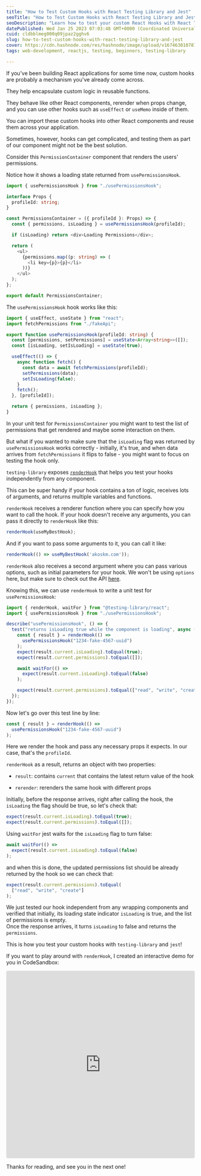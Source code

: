 ```yaml
---
title: "How to Test Custom Hooks with React Testing Library and Jest"
seoTitle: "How to Test Custom Hooks with React Testing Library and Jest"
seoDescription: "Learn how to test your custom React Hooks with React Testing Library and Jest. You'll find an interactive Codesandox at the end of the post."
datePublished: Wed Jan 25 2023 07:03:48 GMT+0000 (Coordinated Universal Time)
cuid: cldbblmeg000q09jpaz2gghv6
slug: how-to-test-custom-hooks-with-react-testing-library-and-jest
cover: https://cdn.hashnode.com/res/hashnode/image/upload/v1674630107879/87618d3c-868b-401b-acef-e263fa009fd7.png
tags: web-development, reactjs, testing, beginners, testing-library

---
```


If you've been building React applications for some time now, custom hooks are probably a mechanism you've already come across.

They help encapsulate custom logic in reusable functions.

They behave like other React components, rerender when props change, and you can use other hooks such as `useEffect` or `useMemo` inside of them.

You can import these custom hooks into other React components and reuse them across your application.

Sometimes, however, hooks can get complicated, and testing them as part of our component might not be the best solution.

Consider this `PermissionContainer` component that renders the users' permissions.

Notice how it shows a loading state returned from `usePermissionsHook`.

```typescript
import { usePermissionsHook } from "./usePermissionsHook";

interface Props {
  profileId: string;
}

const PermissionsContainer = ({ profileId }: Props) => {
  const { permissions, isLoading } = usePermissionsHook(profileId);

  if (isLoading) return <div>Loading Permissions</div>;

  return (
    <ul>
      {permissions.map((p: string) => (
        <li key={p}>{p}</li>
      ))}
    </ul>
  );
};

export default PermissionsContainer;
```

The `usePermissionsHook` hook works like this:

```typescript
import { useEffect, useState } from "react";
import fetchPermissions from "./fakeApi";

export function usePermissionsHook(profileId: string) {
  const [permissions, setPermissions] = useState<Array<string>>([]);
  const [isLoading, setIsLoading] = useState(true);

  useEffect(() => {
    async function fetch() {
      const data = await fetchPermissions(profileId);
      setPermissions(data);
      setIsLoading(false);
    }
    fetch();
  }, [profileId]);

  return { permissions, isLoading };
}
```

In your unit test for `PermissionsContainer` you might want to test the list of permissions that get rendered and maybe some interaction on them.

But what if you wanted to make sure that the `isLoading` flag was returned by `usePermissionsHook` works correctly - initially, it's true, and when data arrives from `fetchPermissions` it flips to false - you might want to focus on testing the hook only.

`testing-library` exposes [`renderHook`](https://testing-library.com/docs/react-testing-library/api/#renderhook) that helps you test your hooks independently from any component.

This can be super handy if your hook contains a ton of logic, receives lots of arguments, and returns multiple variables and functions.

`renderHook` receives a renderer function where you can specify how you want to call the hook. If your hook doesn't receive any arguments, you can pass it directly to `renderHook` like this:

```typescript
renderHook(useMyBestHook);
```

And if you want to pass some arguments to it, you can call it like:

```typescript
renderHook(() => useMyBestHook('akoskm.com'));
```

`renderHook` also receives a second argument where you can pass various options, such as initial parameters for your hook. We won't be using `options` here, but make sure to check out the API [here](https://testing-library.com/docs/react-testing-library/api/#renderhook-options).

Knowing this, we can use `renderHook` to write a unit test for `usePermissionsHook`:

```typescript
import { renderHook, waitFor } from "@testing-library/react";
import { usePermissionsHook } from "./usePermissionsHook";

describe("usePermissionsHook", () => {
  test("returns isLoading true while the component is loading", async () => {
    const { result } = renderHook(() =>
      usePermissionsHook("1234-fake-4567-uuid")
    );
    expect(result.current.isLoading).toEqual(true);
    expect(result.current.permissions).toEqual([]);

    await waitFor(() =>
      expect(result.current.isLoading).toEqual(false)
    );

    expect(result.current.permissions).toEqual(["read", "write", "create"]);
  });
});
```

Now let's go over this test line by line:

```typescript
const { result } = renderHook(() =>
  usePermissionsHook("1234-fake-4567-uuid")
);
```

Here we render the hook and pass any necessary props it expects. In our case, that's the `profileId`.

`renderHook` as a result, returns an object with two properties:

* `result`: contains `current` that contains the latest return value of the hook
    
* `rerender`: rerenders the same hook with different props
    

Initially, before the response arrives, right after calling the hook, the `isLoading` the flag should be true, so let's check that:

```typescript
expect(result.current.isLoading).toEqual(true);
expect(result.current.permissions).toEqual([]);
```

Using `waitFor` jest waits for the `isLoading` flag to turn false:

```typescript
await waitFor(() =>
  expect(result.current.isLoading).toEqual(false)
);
```

and when this is done, the updated permissions list should be already returned by the hook so we can check that:

```typescript
expect(result.current.permissions).toEqual(
  ["read", "write", "create"]
);
```

We just tested our hook independent from any wrapping components and verified that initially, its loading state indicator `isLoading` is true, and the list of permissions is empty.  
Once the response arrives, it turns `isLoading` to false and returns the `permissions`.

This is how you test your custom hooks with `testing-library` and `jest`!

If you want to play around with `renderHook`, I created an interactive demo for you in CodeSandbox:

<iframe src="https://codesandbox.io/embed/distracted-cdn-lbdmk9?fontsize=14&hidenavigation=1&module=%2Fsrc%2FPermissionsContainer%2FusePermissionsHook.test.ts&previewwindow=tests&theme=dark&view=editor" style="width:100%;height:500px;border:0;border-radius:4px;overflow:hidden" sandbox="allow-forms allow-modals allow-popups allow-presentation allow-same-origin allow-scripts"></iframe>

Thanks for reading, and see you in the next one!